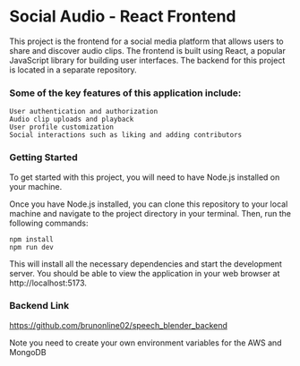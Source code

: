 # Social Audio - React Frontend

This project is the frontend for a social media platform that allows users to share and discover audio clips. The frontend is built using React, a popular JavaScript library for building user interfaces. The backend for this project is located in a separate repository.

### Some of the key features of this application include:

    User authentication and authorization
    Audio clip uploads and playback
    User profile customization
    Social interactions such as liking and adding contributors

### Getting Started

To get started with this project, you will need to have Node.js installed on your machine.

Once you have Node.js installed, you can clone this repository to your local machine and navigate to the project directory in your terminal. Then, run the following commands:

    npm install
    npm run dev

This will install all the necessary dependencies and start the development server. You should be able to view the application in your web browser at http://localhost:5173.

### Backend Link

https://github.com/brunonline02/speech_blender_backend

Note you need to create your own environment variables for the AWS and MongoDB
